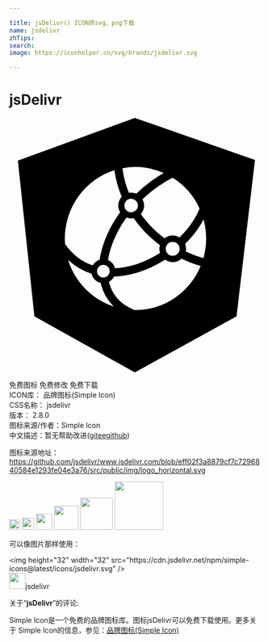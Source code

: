 ```yaml
---

title: jsDelivr() ICON转svg、png下载
name: jsdelivr
zhTips: 
search: 
image: https://iconhelper.cn/svg/brands/jsdelivr.svg

---
```


# jsDelivr  <small style="font-size: 60%;font-weight: 100"></small>

<div id="svg" class="svg-wrap">
<svg role="img" viewBox="0 0 24 24" xmlns="http://www.w3.org/2000/svg"><title>jsDelivr icon</title><path d="M11.851 0L.811 4.02l1.56 14.7L11.85 24l9.6-5.28 1.74-14.76zm.062 4.622a6.668 6.75 0 0 1 2.666.572 12.507 12.507 0 0 0-2.59 1.95c-.045-.02-.092-.031-.138-.045a1.181 1.181 0 0 0-.346-.056c-.071 0-.141.01-.21.021a8.91 8.91 0 0 1-.615-2.318 6.668 6.75 0 0 1 1.171-.122 6.668 6.75 0 0 1 .062-.002zm-1.99.312a9.763 9.763 0 0 0 .69 2.504 1.213 1.213 0 0 0-.328.825 1.202 1.202 0 0 0 .18.63c-.937 1.294-1.656 2.803-1.905 4.31-.01.056-.013.11-.02.166-.282.09-.515.284-.656.54-.987-.333-1.885-.968-2.615-2.022a6.668 6.75 0 0 1-.026-.515 6.668 6.75 0 0 1 4.68-6.438zm5.507.709a6.668 6.75 0 0 1 2.53 2.9c-.377.953-1.049 1.892-1.893 2.727a1.242 1.242 0 0 0-.644-.184 1.243 1.243 0 0 0-.768.27c-.462-.354-.91-.737-1.318-1.168-.333-.35-.637-.73-.921-1.123.19-.215.31-.494.31-.802 0-.212-.061-.41-.159-.586 1.058-1.008 2.112-1.67 2.863-2.034zm-3.925 1.982a.624.624 0 0 1 .346.114.624.624 0 0 1 .292.524.624.624 0 0 1-.292.524.626.626 0 0 1-.346.113.634.634 0 0 1-.638-.637c0-.355.283-.638.638-.638zm-.441 1.771a1.205 1.205 0 0 0 .675.062c.036.05.075.097.112.148a11.438 11.438 0 0 0 .921 1.119 12.103 12.103 0 0 0 1.446 1.277c-.032.11-.054.224-.054.342a1.236 1.236 0 0 0 .066.38 9.91 9.91 0 0 1-2.118 1.042c-.087.029-.173.052-.261.078a7.735 7.735 0 0 1-1.87.332 1.15 1.15 0 0 0-.66-.773c.004-.024.005-.049.01-.073.219-1.333.873-2.73 1.733-3.934zm7.272.19a6.668 6.75 0 0 1 .245 1.786 6.668 6.75 0 0 1-.259 1.856 9.993 9.993 0 0 1-1.666-.63 1.243 1.243 0 0 0-.065-.713 9.434 9.434 0 0 0 1.745-2.3zm-2.913 2.101c.367 0 .657.291.657.658s-.291.657-.657.657c-.367 0-.658-.29-.658-.657s.29-.658.658-.658zm.837 1.59a10.79 10.79 0 0 0 1.802.688 6.668 6.75 0 0 1-6.149 4.157 6.668 6.75 0 0 1-.062-.004 6.668 6.75 0 0 1-.042 0c-.087-.042-.168-.08-.266-.129-.312-.154-.667-.352-.846-.5a3.796 3.796 0 0 1-1.294-2.03c.21-.111.38-.284.487-.495a8.428 8.428 0 0 0 1.96-.306 9.11 9.11 0 0 0 .513-.154 11.083 11.083 0 0 0 2.341-1.13c.205.143.452.23.719.23a1.248 1.248 0 0 0 .837-.328zm-10.707.116a5.761 5.761 0 0 0 2.212 1.298 1.146 1.146 0 0 0 .857.87 4.602 4.602 0 0 0 1.24 2.222 6.668 6.75 0 0 1-4.31-4.39zm3.327.464c.331 0 .595.263.595.596s-.264.595-.595.595a.59.59 0 0 1-.596-.595.591.591 0 0 1 .596-.596z"/></svg>
</div>
<detail full-name='jsdelivr'></detail>

<div class="detail-page">
<p>
<span><span class="badge-success badge">免费图标</span> <span class="badge-success badge">免费修改</span>  <span class="badge-success badge">免费下载</span> </span>
<br/>
<span>
ICON库：
<span class="badge-secondary badge">品牌图标(Simple Icon)</span> 
</span>
<br/>
<span>
CSS名称：
<span class="badge-secondary badge">jsdelivr</span> 
</span>

<br/>
<span>
版本：
<span class="badge-secondary badge">2.8.0</span> 
</span>
<br/>
<span>图标来源/作者：<span class="badge-light badge">Simple Icon</span></span> 
<br/>
<span class="zh-detail">中文描述：暂无<span class="help-link"><span>帮助改进</span>(<a href="https://gitee.com/liuwave/icon-helper/edit/master/json/brands/jsdelivr.json" target="_blank" rel="noopener noreferrer">gitee</a><a href="https://github.com/liuwave/icon-helper/edit/master/json/brands/jsdelivr.json" target="_blank" rel="noopener noreferrer">github</a></span>)</span><br/>
</p>
</div><div class="description description alert alert-light"><p>图标来源地址：<a href="https://github.com/jsdelivr/www.jsdelivr.com/blob/eff02f3a8879cf7c7296840584e1293fe04e3a76/src/public/img/logo_horizontal.svg" target="_blank" rel="noopener noreferrer">https://github.com/jsdelivr/www.jsdelivr.com/blob/eff02f3a8879cf7c7296840584e1293fe04e3a76/src/public/img/logo_horizontal.svg</a></p></div>
<div class="alert alert-dark">
<img height="21" width="21" src="https://cdn.jsdelivr.net/npm/simple-icons@latest/icons/jsdelivr.svg" />
<img height="24" width="24" src="https://cdn.jsdelivr.net/npm/simple-icons@latest/icons/jsdelivr.svg" />
<img height="32" width="32" src="https://cdn.jsdelivr.net/npm/simple-icons@latest/icons/jsdelivr.svg" />
<img height="48" width="48" src="https://cdn.jsdelivr.net/npm/simple-icons@latest/icons/jsdelivr.svg" />
<img height="64" width="64" src="https://cdn.jsdelivr.net/npm/simple-icons@latest/icons/jsdelivr.svg" />
<img height="96" width="96" src="https://cdn.jsdelivr.net/npm/simple-icons@latest/icons/jsdelivr.svg" />

</div>
<div>
  <p>可以像图片那样使用：    
  </p>
  <div class="alert alert-primary" style="font-size: 14px">
    &lt;img height="32" width="32" src="https://cdn.jsdelivr.net/npm/simple-icons@latest/icons/jsdelivr.svg" /&gt;
    <copy-btn content='<img height="32" width="32" src="https://cdn.jsdelivr.net/npm/simple-icons@latest/icons/jsdelivr.svg" />'></copy-btn>
  </div>
  <div class="alert alert-secondary">
    <img height="32" width="32" src="https://cdn.jsdelivr.net/npm/simple-icons@latest/icons/jsdelivr.svg" />jsdelivr
    <copy-btn content="jsdelivr" btn-title="复制图标名称"></copy-btn>
  </div>
</div>
<div class="icon-detail__container">
<p>关于“<b>jsDelivr</b>”的评论:</p>
</div>
<Vssue title="关于“jsDelivr”的评论" />
<div><p>Simple Icon是一个免费的品牌图标库。图标jsDelivr可以免费下载使用。更多关于  Simple Icon的信息，参见：<a target="_blank" href="https://iconhelper.cn/brands.html">品牌图标(Simple Icon)</a>
</p></div>
